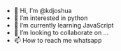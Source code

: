 - 👋 Hi, I’m @kdjoshua
- 👀 I’m interested in python
- 🌱 I’m currently learning JavaScript
- 💞️ I’m looking to collaborate on ...
- 📫 How to reach me whatsapp

<!---
kdjoshua/kdjoshua is a ✨ special ✨ repository because its `README.md` (this file) appears on your GitHub profile.
You can click the Preview link to take a look at your changes.
--->
